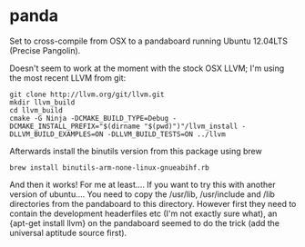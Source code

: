 panda
=====

Set to cross-compile from OSX to a pandaboard running Ubuntu 12.04LTS (Precise Pangolin).

Doesn't seem to work at the moment with the stock OSX LLVM; I'm using the most recent LLVM from git:

    git clone http://llvm.org/git/llvm.git
    mkdir llvm_build
    cd llvm_build
    cmake -G Ninja -DCMAKE_BUILD_TYPE=Debug -DCMAKE_INSTALL_PREFIX="$(dirname "$(pwd)")"/llvm_install -DLLVM_BUILD_EXAMPLES=ON -DLLVM_BUILD_TESTS=ON ../llvm

Afterwards install the binutils version from this package using brew

    brew install binutils-arm-none-linux-gnueabihf.rb

And then it works! For me at least.... If you want to try this with another version of ubuntu.... You need to copy the /usr/lib, /usr/include and /lib directories from the pandaboard to this directory.
However first they need to contain the development headerfiles etc (I'm not exactly sure what), an {apt-get install llvm} on the pandaboard seemed to do the trick (add the universal aptitude source first).
